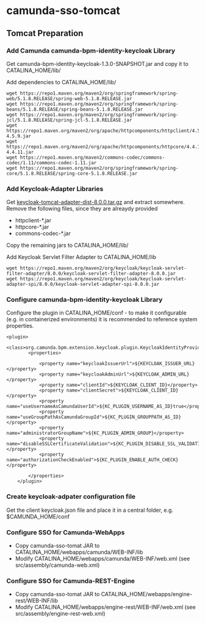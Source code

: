 # camunda-sso-tomcat

## Tomcat Preparation

### Add Camunda camunda-bpm-identity-keycloak Library
Get camunda-bpm-identity-keycloak-1.3.0-SNAPSHOT.jar and copy it to CATALINA_HOME/lib/

Add dependencies to CATALINA_HOME/lib/

```
wget https://repo1.maven.org/maven2/org/springframework/spring-web/5.1.8.RELEASE/spring-web-5.1.8.RELEASE.jar
wget https://repo1.maven.org/maven2/org/springframework/spring-beans/5.1.8.RELEASE/spring-beans-5.1.8.RELEASE.jar
wget https://repo1.maven.org/maven2/org/springframework/spring-jcl/5.1.8.RELEASE/spring-jcl-5.1.8.RELEASE.jar
wget https://repo1.maven.org/maven2/org/apache/httpcomponents/httpclient/4.5.9/httpclient-4.5.9.jar
wget https://repo1.maven.org/maven2/org/apache/httpcomponents/httpcore/4.4.11/httpcore-4.4.11.jar
wget https://repo1.maven.org/maven2/commons-codec/commons-codec/1.11/commons-codec-1.11.jar
wget https://repo1.maven.org/maven2/org/springframework/spring-core/5.1.8.RELEASE/spring-core-5.1.8.RELEASE.jar
```

### Add Keycloak-Adapter Libraries

Get [keycloak-tomcat-adapter-dist-8.0.0.tar.gz](https://downloads.jboss.org/keycloak/8.0.0/adapters/keycloak-oidc/keycloak-tomcat-adapter-dist-8.0.0.tar.gz) and extract somewhere. Remove the following files, since they are alreaydy provided

* httpclient-*.jar
* httpcore-*.jar
* commons-codec-*.jar

Copy the remaining jars to CATALINA_HOME/lib/

Add Keycloak Servlet Filter Adapter to CATALINA_HOME/lib

```
wget https://repo1.maven.org/maven2/org/keycloak/keycloak-servlet-filter-adapter/8.0.0/keycloak-servlet-filter-adapter-8.0.0.jar
wget https://repo1.maven.org/maven2/org/keycloak/keycloak-servlet-adapter-spi/8.0.0/keycloak-servlet-adapter-spi-8.0.0.jar
```

### Configure camunda-bpm-identity-keycloak Library

Configure the plugin in CATALINA_HOME/conf - to make it configurable (e.g. in containerized environments) it is recommended to reference system properties.

```
<plugin>
        <class>org.camunda.bpm.extension.keycloak.plugin.KeycloakIdentityProviderPlugin</class>
        <properties>

            <property name="keycloakIssuerUrl">${KEYCLOAK_ISSUER_URL}</property>
            <property name="keycloakAdminUrl">${KEYCLOAK_ADMIN_URL}</property>
            <property name="clientId">${KEYCLOAK_CLIENT_ID}</property>
            <property name="clientSecret">${KEYCLOAK_CLIENT_ID}</property>
            <property name="useUsernameAsCamundaUserId">${KC_PLUGIN_USERNAME_AS_ID}true</property>
            <property name="useGroupPathAsCamundaGroupId">${KC_PLUGIN_GROUPPATH_AS_ID}</property>
            <property name="administratorGroupName">${KC_PLUGIN_ADMIN_GROUP}</property>
            <property name="disableSSLCertificateValidation">${KC_PLUGIN_DISABLE_SSL_VALIDATION}</property>
            <property name="authorizationCheckEnabled">${KC_PLUGIN_ENABLE_AUTH_CHECK}</property>

        </properties>
    </plugin>
```

### Create keycloak-adpater configuration file
Get the client keycloak.json file and place it in a central folder, e.g. $CAMUNDA_HOME/conf

### Configure SSO for Camunda-WebApps

* Copy camunda-sso-tomat JAR to CATALINA_HOME/webapps/camunda/WEB-INF/lib
* Modify CATALINA_HOME/webapps/camunda/WEB-INF/web.xml (see src/assembly/camunda-web.xml)

### Configure SSO for Camunda-REST-Engine

* Copy camunda-sso-tomat JAR to CATALINA_HOME/webapps/engine-rest/WEB-INF/lib
* Modify CATALINA_HOME/webapps/engine-rest/WEB-INF/web.xml (see src/assembly/engine-rest-web.xml)

